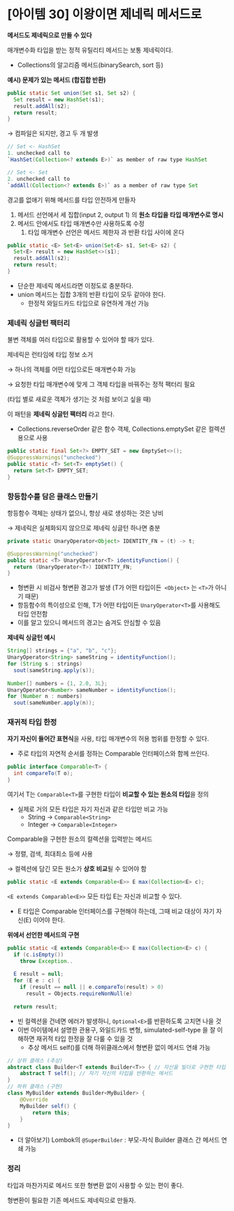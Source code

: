 # [아이템 30] 이왕이면 제네릭 메서드로

**메서드도 제네릭으로 만들 수 있다**

매개변수화 타입을 받는 정적 유틸리티 메서드는 보통 제네릭이다.

- Collections의 알고리즘 메서드(binarySearch, sort 등)

**예시) 문제가 있는 메서드 (합집합 반환)**

```java
public static Set union(Set s1, Set s2) {
  Set result = new HashSet(s1);
  result.addAll(s2);
  return result;
}
```

→ 컴파일은 되지만, 경고 두 개 발생

```java
// Set <- HashSet
1. unchecked call to 
`HashSet(Collection<? extends E>)` as member of raw type HashSet

// Set <- Set
2. unchecked call to
`addAll(Collection<? extends E>)` as a member of raw type Set
```

경고를 없애기 위해 메서드를 타입 안전하게 만들자

1. 메서드 선언에서 세 집합(input 2, output 1) 의 **원소 타입을 타입 매개변수로 명시**
2. 메서드 안에서도 타입 매개변수만 사용하도록 수정
    1. 타입 매개변수 선언은 메서드 제한자 과 반환 타입 사이에 온다

```java
public static <E> Set<E> union(Set<E> s1, Set<E> s2) {
  Set<E> result = new HashSet<>(s1);
  result.addAll(s2);
  return result;
}
```

- 단순한 제네릭 메서드라면 이정도로 충분하다.
- union 메서드는 집합 3개의 반환 타입이 모두 같아야 한다.
    - 한정적 와일드카드 타입으로 유연하게 개선 가능

### 제네릭 싱글턴 팩터리

불변 객체를 여러 타입으로 활용할 수 있어야 할 때가 있다.

제네릭은 런타임에 타입 정보 소거 

→ 하나의 객체를 어떤 타입으로든 매개변수화 가능

→ 요청한 타입 매개변수에 맞게 그 객체 타입을 바꿔주는 정적 팩터리 필요

(타입 별로 새로운 객체가 생기는 것 처럼 보이고 싶을 때)

이 패턴을 **제네릭 싱글턴 팩터리** 라고 한다.

- Collections.reverseOrder 같은 함수 객체, Collections.emptySet 같은 컬렉션용으로 사용

```java
public static final Set<?> EMPTY_SET = new EmptySet<>();
@SuppressWarnings("unchecked")
public static <T> Set<T> emptySet() {
  return Set<T> EMPTY_SET;
}
```

### 항등함수를 담은 클래스 만들기

항등함수 객체는 상태가 없으니, 항상 새로 생성하는 것은 낭비

→ 제네릭은 실체화되지 않으므로 제네릭 싱글턴 하나면 충분

```java
private static UnaryOperator<Object> IDENTITY_FN = (t) -> t;

@SuppressWarning("unchecked")
public static <T> UnaryOperator<T> identityFunction() {
  return (UnaryOperator<T>) IDENTITY_FN;
}
```

- 형변환 시 비검사 형변환 경고가 발생 (T가 어떤 타입이든` <Object>` 는 `<T>`가 아니기 때문)
- 항등함수의 특이성으로 인해, T가 어떤 타입이든 `UnaryOperator<T>`를 사용해도 타입 안전함
- 이를 알고 있으니 메서드의 경고는 숨겨도 안심할 수 있음

**제네릭 싱글턴 예시**

```java
String[] strings = {"a", "b", "c"};
UnaryOperator<String> sameString = identityFunction();
for (String s : strings)
  sout(sameString.apply(s));
  
Number[] numbers = {1, 2.0, 3L};
UnaryOperator<Number> sameNumber = identityFunction();
for (Number n : numbers)
  sout(sameNumber.apply(n));
```

### 재귀적 타입 한정

**자기 자신이 들어간 표현식**을 사용, 타입 매개변수의 허용 범위를 한정할 수 있다.

- 주로 타입의 자연적 순서를 정하는 Comparable 인터페이스와 함께 쓰인다.

```java
public interface Comparable<T> {
  int compareTo(T o);
}
```

여기서 T는 `Comparable<T>`를 구현한 타입이 **비교할 수 있는 원소의 타입**을 정의

- 실제로 거의 모든 타입은 자기 자신과 같은 타입만 비교 가능
    - String → `Comparable<String>`
    - Integer → `Comparable<Integer>`

Comparable을 구현한 원소의 컬렉션을 입력받는 메서드 

→ 정렬, 검색, 최대최소 등에 사용

→ 컬렉션에 담긴 모든 원소가 **상호 비교**될 수 있어야 함

```java
public static <E extends Comparable<E>> E max(Collection<E> c);
```

`<E extends Comparable<E>>` 모든 타입 E는 자신과 비교할 수 있다.

- E 타입은 Comparable 인터페이스를 구현해야 하는데, 그때 비교 대상이 자기 자신(E) 이어야 한다.

**위에서 선언한 메서드의 구현**

```java
public static <E extends Comparable<E>> E max(Collection<E> c) {
  if (c.isEmpty())
    throw Exception..
    
  E result = null;
  for (E e : c) {
    if (result == null || e.compareTo(result) > 0)
      result = Objects.requireNonNull(e)
      
  return result;
```

- 빈 컬렉션을 건네면 에러가 발생하니, `Optional<E>`를 반환하도록 고치면 나을 것
- 이번 아이템에서 설명한 관용구, 와일드카드 변형, simulated-self-type 을 잘 이해하면 재귀적 타입 한정을 잘 다룰 수 있을 것
    - 추상 메서드 self()를 더해 하위클래스에서 형변환 없이 메서드 연쇄 가능

```java
// 상위 클래스 (추상)
abstract class Builder<T extends Builder<T>> { // 자신을 빌더로 구현한 타입
    abstract T self(); // 자기 자신의 타입을 반환하는 메서드
}
// 하위 클래스 (구현)
class MyBuilder extends Builder<MyBuilder> {
    @Override
    MyBuilder self() {
        return this;
    }
}

```

- 더 알아보기) Lombok의 `@SuperBuilder` : 부모-자식 Builder 클래스 간 메서드 연쇄 가능

### 정리

타입과 마찬가지로 메서드 또한 형변환 없이 사용할 수 있는 편이 좋다.

형변환이 필요한 기존 메서드도 제네릭으로 만들자.
